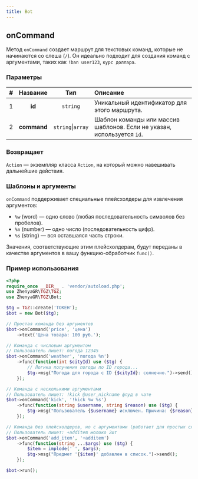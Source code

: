 ```yaml
---
title: Bot
---
```


## onCommand
Метод `onCommand` создает маршрут для текстовых команд, которые не начинаются со слеша (`/`). Он идеально подходит для создания команд с аргументами, таких как `!ban user123`, `курс доллара`.

### Параметры
| # |   Название  |      Тип       | Описание                                                                                                  |
|:-:|:-----------:|:--------------:|:----------------------------------------------------------------------------------------------------------|
| 1 | **id**      | `string`       | Уникальный идентификатор для этого маршрута.                                                                |
| 2 | **command** | `string`\|`array` | Шаблон команды или массив шаблонов. Если не указан, используется `id`.                                      |

### Возвращает
`Action` — экземпляр класса `Action`, на который можно навешивать дальнейшие действия.

### Шаблоны и аргументы
`onCommand` поддерживает специальные плейсхолдеры для извлечения аргументов:
- `%w` (word) — одно слово (любая последовательность символов без пробелов).
- `%n` (number) — одно число (последовательность цифр).
- `%s` (string) — вся оставшаяся часть строки.

Значения, соответствующие этим плейсхолдерам, будут переданы в качестве аргументов в вашу функцию-обработчик `func()`.

### Пример использования
```php
<?php
require_once __DIR__ . 'vendor/autoload.php';
use ZhenyaGR\TGZ\TGZ;
use ZhenyaGR\TGZ\Bot;

$tg = TGZ::create('ТОКЕН');
$bot = new Bot($tg);

// Простая команда без аргументов
$bot->onCommand('price', 'цена')
    ->text('Цена товара: 100 руб.');

// Команда с числовым аргументом
// Пользователь пишет: погода 12345
$bot->onCommand('weather', 'погода %n')
    ->func(function(int $cityId) use ($tg) {
        // Логика получения погоды по ID города...
        $tg->msg("Погода для города с ID {$cityId}: солнечно.")->send();
    });

// Команда с несколькими аргументами
// Пользователь пишет: !kick @user_nickname флуд в чате
$bot->onCommand('kick', '!kick %w %s')
    ->func(function(string $username, string $reason) use ($tg) {
        $tg->msg("Пользователь {$username} исключен. Причина: {$reason}.")->send();
    });

// Команда без плейсхолдеров, но с аргументами (работает для простых случаев)
// Пользователь пишет: +additem молоко 2шт
$bot->onCommand('add_item', '+additem')
    ->func(function(string ...$args) use ($tg) {
        $item = implode(' ', $args);
        $tg->msg("Предмет '{$item}' добавлен в список.")->send();
    });

$bot->run();
```